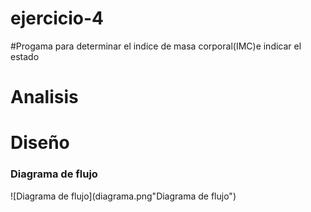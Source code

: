 # ejercicio-4
#Progama para determinar el indice de masa corporal(IMC)e indicar el estado 

# Analisis

# Diseño

### Diagrama de flujo
![Diagrama de flujo](diagrama.png"Diagrama de flujo")
